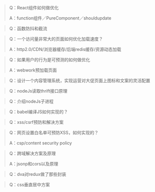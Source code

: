> Q：React组件如何做优化
> 
> A：function组件／PureComponent／shouldupdate

> Q：函数防抖和截流

> Q：一个访问量非常大的页面如何优化加载速度？
>
> A：http2.0/CDN/浏览器缓存/后端redis缓存/资源动态加载

> Q：如果用户的行为是可预测的如何做优化
>
> A：webwork预加载页面

> Q：设计一个内容管理系统，实现运营对大促页面上图标和文案的灵活配置

> Q：nodeJs读取thrift接口原理

> Q：介绍nodeJs子进程

> Q：babel编译JS如何实现的？

> Q：xss/csrf预防和解决方案

> Q：网页设置白名单可预防XSS，如何实现的？
>
> A：csp/content security policy

> Q：跨域解决方案及原理
>
> A：jsonp和cors以及原理

> Q：dva对redux做了那些封装

> Q：css垂直居中方案